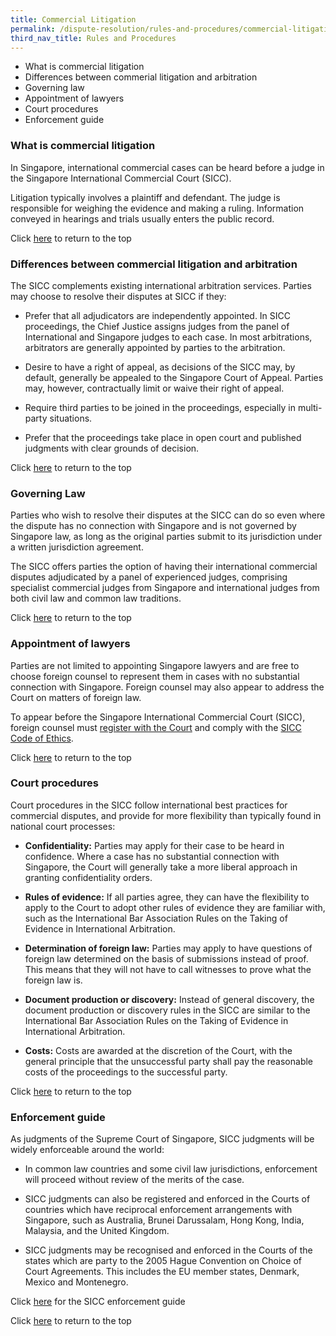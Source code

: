 ```yaml
---
title: Commercial Litigation
permalink: /dispute-resolution/rules-and-procedures/commercial-litigation/
third_nav_title: Rules and Procedures
---
```


- What is commercial litigation
- Differences between commerial litigation and arbitration
- Governing law
- Appointment of lawyers
- Court procedures
- Enforcement guide


### What is commercial litigation

In Singapore, international commercial cases can be heard before a judge in the Singapore International Commercial Court (SICC).

Litigation typically involves a plaintiff and defendant. The judge is responsible for weighing the evidence and making a ruling. Information conveyed in hearings and trials usually enters the public record.


Click [here](*TOP) to return to the top


### Differences between commercial litigation and arbitration

The SICC complements existing international arbitration services. Parties may choose to resolve their disputes at SICC if they:

- Prefer that all adjudicators are independently appointed. In SICC proceedings, the Chief Justice assigns judges from the panel of International and Singapore judges to each case. In most arbitrations, arbitrators are generally appointed by parties to the arbitration.

- Desire to have a right of appeal, as decisions of the SICC may, by default, generally be appealed to the Singapore Court of Appeal. Parties may, however, contractually limit or waive their right of appeal.

- Require third parties to be joined in the proceedings, especially in multi-party situations.

- Prefer that the proceedings take place in open court and published judgments with clear grounds of decision.


Click [here](*TOP) to return to the top


### Governing Law

Parties who wish to resolve their disputes at the SICC can do so even where the dispute has no connection with Singapore and is not governed by Singapore law, as long as the original parties submit to its jurisdiction under a written jurisdiction agreement.

The SICC offers parties the option of having their international commercial disputes adjudicated by a panel of experienced judges, comprising specialist commercial judges from Singapore and international judges from both civil law and common law traditions.


Click [here](*TOP) to return to the top


### Appointment of lawyers

Parties are not limited to appointing Singapore lawyers and are free to choose foreign counsel to represent them in cases with no substantial connection with Singapore. Foreign counsel may also appear to address the Court on matters of foreign law.

To appear before the Singapore International Commercial Court (SICC), foreign counsel must [register with the Court](https://www.sicc.gov.sg/registration-of-foreign-lawyers/registration-of-foreign-lawyers) and comply with the [SICC Code of Ethics](https://www.sicc.gov.sg/docs/default-source/guide-to-the-sicc/code-of-ethics_revised.pdf).


Click [here](*TOP) to return to the top


### Court procedures

Court procedures in the SICC follow international best practices for commercial disputes, and provide for more flexibility than typically found in national court processes:

-  **Confidentiality:** Parties may apply for their case to be heard in confidence. Where a case has no substantial connection with Singapore, the Court will generally take a more liberal approach in granting confidentiality orders.

- **Rules of evidence:** If all parties agree, they can have the flexibility to apply to the Court to adopt other rules of evidence they are familiar with, such as the International Bar Association Rules on the Taking of Evidence in International Arbitration.

- **Determination of foreign law:** Parties may apply to have questions of foreign law determined on the basis of submissions instead of proof. This means that they will not have to call witnesses to prove what the foreign law is.

- **Document production or discovery:** Instead of general discovery, the document production or discovery rules in the SICC are similar to the International Bar Association Rules on the Taking of Evidence in International Arbitration.

- **Costs:** Costs are awarded at the discretion of the Court, with the general principle that the unsuccessful party shall pay the reasonable costs of the proceedings to the successful party.


Click [here](*TOP) to return to the top


### Enforcement guide

As judgments of the Supreme Court of Singapore, SICC judgments will be widely enforceable around the world:

- In common law countries and some civil law jurisdictions, enforcement will proceed without review of the merits of the case.

- SICC judgments can also be registered and enforced in the Courts of countries which have reciprocal enforcement arrangements with Singapore, such as Australia, Brunei Darussalam, Hong Kong, India, Malaysia, and the United Kingdom.

- SICC judgments may be recognised and enforced in the Courts of the states which are party to the 2005 Hague Convention on Choice of Court Agreements. This includes the EU member states, Denmark, Mexico and Montenegro.

Click [here](https://www.sicc.gov.sg/docs/default-source/guide-to-the-sicc/sicc-enforcement-guide-sep-2018.pdf) for  the SICC enforcement guide


Click [here](*TOP) to return to the top


